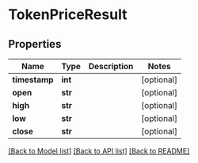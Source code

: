 # TokenPriceResult

## Properties
Name | Type | Description | Notes
------------ | ------------- | ------------- | -------------
**timestamp** | **int** |  | [optional] 
**open** | **str** |  | [optional] 
**high** | **str** |  | [optional] 
**low** | **str** |  | [optional] 
**close** | **str** |  | [optional] 

[[Back to Model list]](../README.md#documentation-for-models) [[Back to API list]](../README.md#documentation-for-api-endpoints) [[Back to README]](../README.md)

